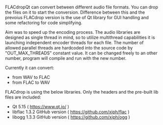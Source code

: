 FLACdropQt can convert between different audio file formats. You can drop the files on it to start the conversion.
Difference between this and the prevoius FLACdrop version is the use of Qt library for GUI handling and some refactoring for code simplifying.

Aim was to speed up the encoding process. The audio libraries are designed as single thread in mind, so to utilize multithread capabilities it is launching independent encoder threads for each file.
The number of allowed parallel threads are hardcoded into the source code by "OUT_MAX_THREADS" constant value. It can be changed freely to an other number, program will compile and run with the new number.

Currently it can convert:
- from WAV to FLAC
- from FLAC to WAV

FLACdrop is using the below libraries. Only the headers and the pre-built lib files are included:
- Qt 5.15 ( https://www.qt.io/ )
- libflac 1.3.2 GitHub version ( https://github.com/xiph/flac )
- libogg 1.3.3 GitHub version ( https://github.com/xiph/ogg )